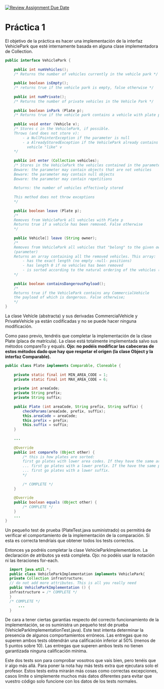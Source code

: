 [![Review Assignment Due Date](https://classroom.github.com/assets/deadline-readme-button-24ddc0f5d75046c5622901739e7c5dd533143b0c8e959d652212380cedb1ea36.svg)](https://classroom.github.com/a/DEL8INx7)
# Práctica 1
El objetivo de la práctica es hacer una implementación de la interfaz VehiclePark que esté
internamente basada en alguna clase implementadora de Collection.
```java
public interface VehiclePark {
    
    public int numVehicles();
    /* Returns the number of vehicles currently in the vehicle park */
    
    public boolean isEmpty();
    /* returns true if the vehicle park is empty, false otherwise */
    
    public int numPrivate();
    /* Returns the number of private vehicles in the Vehicle Park */
    
    public boolean inPark (Plate p);
    /* Returns true if the vehicle park contains a vehicle with plate p */
    
    public void enter (Vehicle v);
    /* Stores c in the VehiclePark, if possible.
    Throws (and does not store v):
        - a NullPointerException if the parameter is null
        - a AlreadyStoredException if the VehiclePark already contains a
          vehicle "like" v
    */
    
    public int enter (Collection vehicles);
    /* Stores in the VehiclePark the vehicles contained in the parameter
    Beware: the parameter may contain objects that are not vehicles
    Beware: the parameter may contain null objects
    Beware: the parameter may contain repetitions
    
    Returns: the number of vehicles effectively stored
    
    This method does not throw exceptions
    */
    
    public boolean leave (Plate p);
    /*
    Removes from VehiclePark all vehicles with Plate p
    Returns true if a vehicle has been removed. False otherwise
    */
    
    public Vehicle[] leave (String owner);
    /*
    Removes from VehiclePark all vehicles that "belong" to the given owner
    (parameter)
    Returns an array containing all the removed vehicles. This array:
        - has the exact length (no empty -null- positions)
        - has length 0 if no vehicles has been removed
        - is sorted according to the natural ordering of the vehicles (ascending)
    */
    
    public boolean containsDangerousPayload();
    /*
    Returns true if the VehiclePark contains any CommercialVehicle
    the payload of which is dangerous. False otherwise;
    */
}
```
La clase Vehícle (abstracta) y sus derivadas CommercialVehicle y PrivateVehicle ya están
codificadas y no se puede hacer ninguna modificación.

Como paso previo, tendréis que completar la implementación de la clase Plate (placa de matrícula). La
clase está totalmente implementada salvo sus métodos compareTo y equals. **Ojo: no podéis
modificar las cabeceras de estos métodos dado que hay que respetar el origen (la clase Object y la
interfaz Comparable).**
```java
public class Plate implements Comparable, Cloneable {
    
    private static final int MIN_AREA_CODE = 1;
    private static final int MAX_AREA_CODE = 6;
    
    private int areaCode;
    private String prefix;
    private String suffix;
    
    public Plate (int areaCode, String prefix, String suffix) {
        checkParams(areaCode, prefix, suffix);
        this.areaCode = areaCode;
        this.prefix = prefix;
        this.suffix = suffix;
    }
    
    ...
    
    @Override
    public int compareTo (Object other) {
        /* this is how plates are sorted:
        first go plates with lower area codes. If they have the same area code...
        ... first go plates with a lower prefix. If the have the same prefix...
        ... first go plates with a lower suffix.
        */
        
        /* COMPLETE */
    }
        
    @Override
    public boolean equals (Object other) {
        /* COMPLETE */
    }
    ...
}
```
Un pequeño test de prueba (PlateTest.java suministrado) os permitirá de verificar el
comportamiento de la implementación de la comparación. Si esta es correcta tendríais que obtener todos los tests correctos.

Entonces ya podréis completar la clase VehicleParkImplementation. La declaración de atributos ya está
completa. Ojo: no podéis usar la notación <E> ni las iteraciones for-each.

```java
  import java.util.*;
  public class VehicleParkImplementation implements VehiclePark{
  private Collection infrastructure;
  // do not add more attributes. This is all you really need
  public VehicleParkImplementation () {
  infrastructure = /* COMPLETE */
  }
  /* COMPLETE */
      ...
  }
```
De cara a tener ciertas garantías respecto del correcto funcionamiento de la implementación, se os
suministra un pequeño test de prueba (VehicleParkImplementationTest.java). Este test intenta determinar la
presencia de algunos comportamientos erróneos.
Las entregas que no superen ambos tests obtendrán una calificación inferior al 50% (menos de
5 puntos sobre 10). Las entregas que superen ambos tests no tienen garantizada ninguna calificación
mínima.

Este dos tests son para comprobar vosotros que vais bien, pero tenéis que ir algo más allá. Para poner la nota hay más tests extra que ejecutara solo el profesor.
Estos tests extra mirarán más cosas como correctas excepciones, casos límite o simplemente muchos más datos diferentes para evitar que vuestro código solo funcione con los datos de los tests normales.